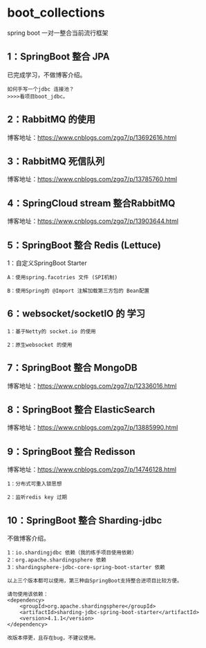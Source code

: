# boot_collections

spring boot 一对一整合当前流行框架

## 1：SpringBoot 整合 JPA

  已完成学习，不做博客介绍。
    
    如何手写一个jdbc 连接池？
    >>>>看项目boot_jdbc。

## 2：RabbitMQ 的使用

博客地址：https://www.cnblogs.com/zgq7/p/13692616.html

## 3：RabbitMQ 死信队列

博客地址：https://www.cnblogs.com/zgq7/p/13785760.html

## 4：SpringCloud stream 整合RabbitMQ

博客地址：https://www.cnblogs.com/zgq7/p/13903644.html

## 5：SpringBoot 整合 Redis (Lettuce)
  
  1：自定义SpringBoot Starter
  
    A：使用spring.facotries 文件 (SPI机制)
    
    B：使用Spring的 @Import 注解加载第三方包的 Bean配置
    
## 6：websocket/socketIO 的 学习
  
    1：基于Netty的 socket.io 的使用
  
    2：原生websocket 的使用

## 7：SpringBoot 整合 MongoDB

博客地址：https://www.cnblogs.com/zgq7/p/12336016.html

## 8：SpringBoot 整合 ElasticSearch

博客地址：https://www.cnblogs.com/zgq7/p/13885990.html


## 9：SpringBoot 整合 Redisson

博客地址：https://www.cnblogs.com/zgq7/p/14746128.html
    
    1：分布式可重入锁思想
    
    2：监听redis key 过期
    
## 10：SpringBoot 整合 Sharding-jdbc

不做博客介绍。
    
    1：io.shardingjdbc 依赖（我的练手项目使用依赖）
    2：org.apache.shardingsphere 依赖
    3：shardingsphere-jdbc-core-spring-boot-starter 依赖
    
    以上三个版本都可以使用，第三种由SpringBoot支持整合进项目比较方便。
    
    请勿使用该依赖：
    <dependency>
        <groupId>org.apache.shardingsphere</groupId>
        <artifactId>sharding-jdbc-spring-boot-starter</artifactId>
        <version>4.1.1</version>
    </dependency>
    
    改版本停更，且存在bug，不建议使用。
